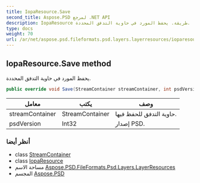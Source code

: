 ```yaml
---
title: IopaResource.Save
second_title: Aspose.PSD لمرجع .NET API
description: IopaResource طريقة. يحفظ المورد في حاوية التدفق المحددة.
type: docs
weight: 70
url: /ar/net/aspose.psd.fileformats.psd.layers.layerresources/ioparesource/save/
---
```

## IopaResource.Save method

يحفظ المورد في حاوية التدفق المحددة.

```csharp
public override void Save(StreamContainer streamContainer, int psdVersion)
```

| معامل | يكتب | وصف |
| --- | --- | --- |
| streamContainer | StreamContainer | حاوية التدفق للحفظ فيها. |
| psdVersion | Int32 | إصدار PSD. |

### أنظر أيضا

* class [StreamContainer](../../../aspose.psd/streamcontainer/)
* class [IopaResource](../)
* مساحة الاسم [Aspose.PSD.FileFormats.Psd.Layers.LayerResources](../../ioparesource/)
* المجسم [Aspose.PSD](../../../)


